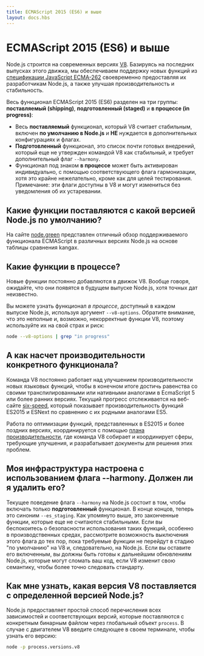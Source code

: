 ```yaml
---
title: ECMAScript 2015 (ES6) и выше
layout: docs.hbs
---
```


# ECMAScript 2015 (ES6) и выше

Node.js строится на современных версиях [V8](https://v8.dev/). Базируясь на последних
выпусках этого движка, мы обеспечиваем поддержку новых функций из
[спецификации JavaScript ECMA-262](http://www.ecma-international.org/publications/standards/Ecma-262.htm)
своевременно предоставляя их разработчикам Node.js, а также улучшая производительность и стабильность.

Весь функционал ECMAScript 2015 (ES6) разделен на три группы: **поставляемый (shipping)**,
**подготовленный (staged)** и **в процессе (in progress)**:

* Весь **поставляемый** функционал, который V8 считает стабильным, включен **по умолчанию в Node.js**
  и **НЕ** нуждается в дополнительных конфигурациях и флагах.
* **Подготовленный** функционал, это список почти готовых внедрений, который еще не утвержден
  командой V8 как стабильный, и требует дополнительный флаг `--harmony`.
* Функционал под знаком **в процессе** может быть активирован индивидуально, с помощью соответствующего
  флага гармонизации, хотя это крайне нежелательно, кроме как для целей тестирования. Примечание: 
  эти флаги доступны в V8 и могут измениться без уведомления об их устаревании.

## Какие функции поставляются с какой версией Node.js по умолчанию?

На сайте [node.green](http://node.green) представлен отличный обзор поддерживаемого функционала
ECMAScript в различных версиях Node.js на основе таблицы сравнения kangax.

## Какие функции в процессе?

Новые функции постоянно добавляются в движок V8. Вообще говоря, ожидайте, что они появятся
в будущем выпуске Node.js, хотя точных дат неизвестно.

Вы можете узнать функционал *в процессе*, доступный в каждом выпуске Node.js, используя аргумент
`--v8-options`. Обратите внимание, что это неполные и, возможно, некорректные функции V8, поэтому
используйте их на свой страх и риск:

```bash
node --v8-options | grep "in progress"
```

## А как насчет производительности конкретного функционала?

Команда V8 постоянно работает над улучшением производительности новых языковых функций, чтобы в
конечном итоге достичь равенства со своими транспилированными или нативными аналогами в EcmaScript 5
или более ранних версиях. Текущий прогресс отслеживается на веб-сайте [six-speed](https://fhinkel.github.io/six-speed),
который показывает производительность функций ES2015 и ESNext по сравнению с их родными аналогами ES5.

Работа по оптимизации функций, представленных в ES2015 и более поздних версиях, координируется с помощью
[плана производительности](https://docs.google.com/document/d/1EA9EbfnydAmmU_lM8R_uEMQ-U_v4l9zulePSBkeYWmY),
где команда V8 собирает и координирует сферы, требующие улучшения, и разрабатывает документы для решения этих проблем.

## Моя инфраструктура настроена с использованием флага --harmony. Должен ли я удалить его?

Текущее поведение флага `--harmony` на Node.js состоит в том, чтобы включать только **подготовленный** функционал.
В конце концов, теперь это синоним `--es_staging`. Как упомянуто выше, это законченные функции, которые еще не считаются
стабильными. Если вы беспокоитесь о безопасности использования таких функций, особенно в производственных средах, рассмотрите
возможность выключения этого флага до тех пор, пока требуемые функции не перейдут в стадию "по умолчанию" на V8 и, следовательно,
на Node.js. Если вы оставите его включенным, вы должны быть готовы к дальнейшим обновлениям Node.js, которые могут сломать ваш код,
если V8 изменит свою семантику, чтобы более точно следовать стандарту.

## Как мне узнать, какая версия V8 поставляется с определенной версией Node.js?

Node.js предоставляет простой способ перечисления всех зависимостей и соответствующих версий, которые поставляются
с конкретным бинарным файлом через глобальный объект `process`. В случае с двигателем V8 введите следующее в своем
терминале, чтобы узнать его версию:

```bash
node -p process.versions.v8
```
